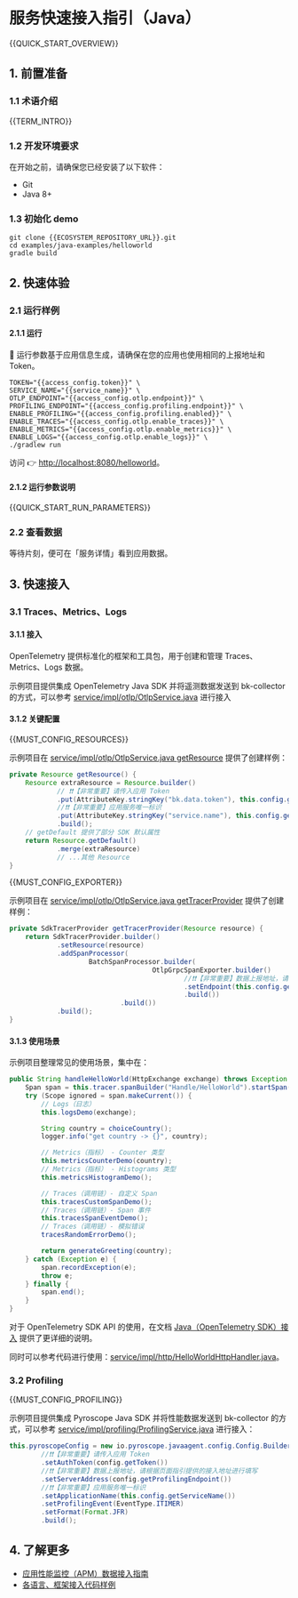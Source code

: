 # 服务快速接入指引（Java）

{{QUICK_START_OVERVIEW}}

## 1. 前置准备

### 1.1 术语介绍

{{TERM_INTRO}}

### 1.2 开发环境要求

在开始之前，请确保您已经安装了以下软件：
* Git
* Java 8+

### 1.3 初始化 demo

```shell
git clone {{ECOSYSTEM_REPOSITORY_URL}}.git
cd examples/java-examples/helloworld
gradle build
```


## 2. 快速体验

### 2.1 运行样例

#### 2.1.1 运行

🌟 运行参数基于应用信息生成，请确保在您的应用也使用相同的上报地址和 Token。

```shell
TOKEN="{{access_config.token}}" \
SERVICE_NAME="{{service_name}}" \
OTLP_ENDPOINT="{{access_config.otlp.endpoint}}" \
PROFILING_ENDPOINT="{{access_config.profiling.endpoint}}" \
ENABLE_PROFILING="{{access_config.profiling.enabled}}" \
ENABLE_TRACES="{{access_config.otlp.enable_traces}}" \
ENABLE_METRICS="{{access_config.otlp.enable_metrics}}" \
ENABLE_LOGS="{{access_config.otlp.enable_logs}}" \
./gradlew run
```

访问 👉 [http://localhost:8080/helloworld](http://localhost:8080/helloworld)。

#### 2.1.2 运行参数说明

{{QUICK_START_RUN_PARAMETERS}}

### 2.2 查看数据

等待片刻，便可在「服务详情」看到应用数据。


## 3. 快速接入

### 3.1 Traces、Metrics、Logs

#### 3.1.1 接入

OpenTelemetry 提供标准化的框架和工具包，用于创建和管理 Traces、Metrics、Logs 数据。

示例项目提供集成 OpenTelemetry Java SDK 并将遥测数据发送到 bk-collector 的方式，可以参考 [service/impl/otlp/OtlpService.java]({{ECOSYSTEM_CODE_ROOT_URL}}/examples/java-examples/helloworld/src/main/java/com/tencent/bkm/demo/helloworld/service/impl/otlp/OtlpService.java) 进行接入

#### 3.1.2 关键配置

{{MUST_CONFIG_RESOURCES}}

示例项目在 [service/impl/otlp/OtlpService.java getResource]({{ECOSYSTEM_CODE_ROOT_URL}}/examples/java-examples/helloworld/src/main/java/com/tencent/bkm/demo/helloworld/service/impl/otlp/OtlpService.java) 提供了创建样例：

```java
private Resource getResource() {
    Resource extraResource = Resource.builder()
            // ❗❗【非常重要】请传入应用 Token 
            .put(AttributeKey.stringKey("bk.data.token"), this.config.getToken())
            //❗❗【非常重要】应用服务唯一标识
            .put(AttributeKey.stringKey("service.name"), this.config.getServiceName())
            .build();
    // getDefault 提供了部分 SDK 默认属性
    return Resource.getDefault()
            .merge(extraResource)
            // ...其他 Resource
}
```

{{MUST_CONFIG_EXPORTER}}

示例项目在 [service/impl/otlp/OtlpService.java getTracerProvider]({{ECOSYSTEM_CODE_ROOT_URL}}/examples/java-examples/helloworld/src/main/java/com/tencent/bkm/demo/helloworld/service/impl/otlp/OtlpService.java)  提供了创建样例：

```java
private SdkTracerProvider getTracerProvider(Resource resource) {
    return SdkTracerProvider.builder()
            .setResource(resource)
            .addSpanProcessor(
                    BatchSpanProcessor.builder(
                                    OtlpGrpcSpanExporter.builder()
                                            //❗️❗【非常重要】数据上报地址，请根据页面指引提供的接入地址进行填写
                                            .setEndpoint(this.config.getEndpoint())
                                            .build())
                            .build())
            .build();
}
```

#### 3.1.3 使用场景

示例项目整理常见的使用场景，集中在：

```java
public String handleHelloWorld(HttpExchange exchange) throws Exception {
    Span span = this.tracer.spanBuilder("Handle/HelloWorld").startSpan();
    try (Scope ignored = span.makeCurrent()) {
        // Logs（日志）
        this.logsDemo(exchange);

        String country = choiceCountry();
        logger.info("get country -> {}", country);

        // Metrics（指标） - Counter 类型
        this.metricsCounterDemo(country);
        // Metrics（指标） - Histograms 类型
        this.metricsHistogramDemo();

        // Traces（调用链）- 自定义 Span
        this.tracesCustomSpanDemo();
        // Traces（调用链）- Span 事件
        this.tracesSpanEventDemo();
        // Traces（调用链）- 模拟错误
        tracesRandomErrorDemo();

        return generateGreeting(country);
    } catch (Exception e) {
        span.recordException(e);
        throw e;
    } finally {
        span.end();
    }
}
```

对于 OpenTelemetry SDK API 的使用，在文档 [Java（OpenTelemetry SDK）接入]({{ECOSYSTEM_CODE_ROOT_URL}}/examples/java-examples/helloworld/README.md) 提供了更详细的说明。

同时可以参考代码进行使用：[service/impl/http/HelloWorldHttpHandler.java]({{ECOSYSTEM_CODE_ROOT_URL}}/examples/java-examples/helloworld/src/main/java/com/tencent/bkm/demo/helloworld/service/impl/http/HelloWorldHttpHandler.java)。

### 3.2 Profiling

{{MUST_CONFIG_PROFILING}}

示例项目提供集成 Pyroscope Java SDK 并将性能数据发送到 bk-collector 的方式，可以参考 [service/impl/profiling/ProfilingService.java]({{ECOSYSTEM_CODE_ROOT_URL}}/examples/java-examples/helloworld/src/main/java/com/tencent/bkm/demo/helloworld/service/impl/profiling/ProfilingService.java) 进行接入：

```java
this.pyroscopeConfig = new io.pyroscope.javaagent.config.Config.Builder()
        //❗❗【非常重要】请传入应用 Token
        .setAuthToken(config.getToken())
        //❗❗【非常重要】数据上报地址，请根据页面指引提供的接入地址进行填写
        .setServerAddress(config.getProfilingEndpoint())
        //❗❗【非常重要】应用服务唯一标识
        .setApplicationName(this.config.getServiceName())
        .setProfilingEvent(EventType.ITIMER)
        .setFormat(Format.JFR)
        .build();
```


## 4. 了解更多

* [应用性能监控（APM）数据接入指南]({{APM_ACCESS_URL}})
* [各语言、框架接入代码样例]({{ECOSYSTEM_REPOSITORY_URL}})
